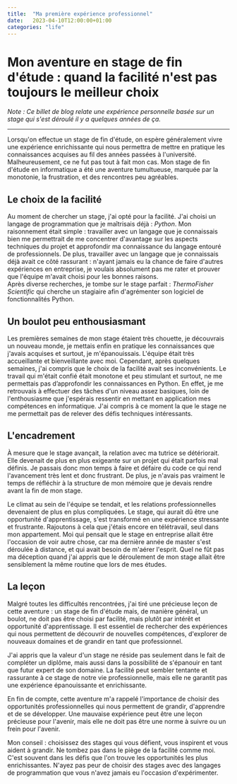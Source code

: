 ```yaml
---
title:  "Ma première expérience professionnel"
date:   2023-04-10T12:00:00+01:00
categories: "life"
---
```

# Mon aventure en stage de fin d'étude : quand la facilité n'est pas toujours le meilleur choix

*Note : Ce billet de blog relate une expérience personnelle basée sur un stage qui s'est déroulé il y a quelques années de ça.*

---

Lorsqu'on effectue un stage de fin d'étude, on espère généralement vivre une expérience enrichissante qui nous permettra de mettre en pratique les connaissances acquises au fil des années passées à l'université. Malheureusement, ce ne fut pas tout à fait mon cas. Mon stage de fin d'étude en informatique a été une aventure tumultueuse, marquée par la monotonie, la frustration, et des rencontres peu agréables.

## Le choix de la facilité

Au moment de chercher un stage, j'ai opté pour la facilité. J'ai choisi un langage de programmation que je maîtrisais déjà : *Python*. Mon raisonnement était simple : travailler avec un langage que je connaissais bien me permettrait de me concentrer d'avantage sur les aspects techniques du projet et approfondir ma connaissance du langage entouré de professionnels. De plus, travailler avec un langage que je connaissais déjà avait ce côté rassurant : n'ayant jamais eu la chance de faire d'autres expériences en entreprise, je voulais absolument pas me rater et prouver que l'équipe m'avait choisi pour les bonnes raisons. \
Après diverse recherches, je tombe sur le stage parfait : *ThermoFisher Scientific* qui cherche un stagiaire afin d'agrémenter son logiciel de fonctionnalités Python.

## Un boulot peu enthousiasmant

Les premières semaines de mon stage étaient très chouette, je découvrais un nouveau monde, je mettais enfin en pratique les connaissances que j'avais acquises et surtout, je m'épanouissais. L'équipe était très accueillante et bienveillante avec moi.
Cependant, après quelques semaines, j'ai compris que le choix de la facilité avait ses inconvénients. Le travail qui m'était confié était monotone et peu stimulant et surtout, ne me permettais pas d’approfondir les connaissances en Python. En effet, je me retrouvais à effectuer des tâches d'un niveau assez basiques, loin de l'enthousiasme que j'espérais ressentir en mettant en application mes compétences en informatique. J'ai compris à ce moment la que le stage ne me permettait pas de relever des défis techniques intéressants.

## L'encadrement

À mesure que le stage avançait, la relation avec ma tutrice se détériorait. Elle devenait de plus en plus exigeante sur un projet qui était parfois mal définis. Je passais donc mon temps à faire et défaire du code ce qui rend l'avancement très lent et donc frustrant. De plus, je n'avais pas vraiment le temps de réfléchir à la structure de mon mémoire que je devais rendre avant la fin de mon stage.

Le climat au sein de l'équipe se tendait, et les relations professionnelles devenaient de plus en plus compliquées. Le stage, qui aurait dû être une opportunité d'apprentissage, s'est transformé en une expérience stressante et frustrante.
Rajoutons à cela que j'étais encore en télétravail, seul dans mon appartement. Moi qui pensait que le stage en entreprise allait être l'occasion de voir autre chose, car ma dernière année de master s'est déroulée à distance, et qui avait besoin de m'aérer l'esprit. Quel ne fût pas ma déception quand j'ai appris que le déroulement de mon stage allait être sensiblement la même routine que lors de mes études.

## La leçon

Malgré toutes les difficultés rencontrées, j'ai tiré une précieuse leçon de cette aventure : un stage de fin d'étude mais, de manière général, un boulot, ne doit pas être choisi par facilité, mais plutôt par intérêt et opportunité d'apprentissage. Il est essentiel de rechercher des expériences qui nous permettent de découvrir de nouvelles compétences, d'explorer de nouveaux domaines et de grandir en tant que professionnel.

J'ai appris que la valeur d'un stage ne réside pas seulement dans le fait de compléter un diplôme, mais aussi dans la possibilité de s'épanouir en tant que futur expert de son domaine. La facilité peut sembler tentante et rassurante à ce stage de notre vie professionnelle, mais elle ne garantit pas une expérience épanouissante et enrichissante.

En fin de compte, cette aventure m'a rappelé l'importance de choisir des opportunités professionnelles qui nous permettent de grandir, d'apprendre et de se développer. Une mauvaise expérience peut être une leçon précieuse pour l'avenir, mais elle ne doit pas être une norme à suivre ou un frein pour l'avenir.

Mon conseil : choisissez des stages qui vous défient, vous inspirent et vous aident à grandir. Ne tombez pas dans le piège de la facilité comme moi. C'est souvent dans les défis que l'on trouve les opportunités les plus enrichissantes. N'ayez pas peur de choisir des stages avec des langages de programmation que vous n'avez jamais eu l'occasion d'expérimenter.